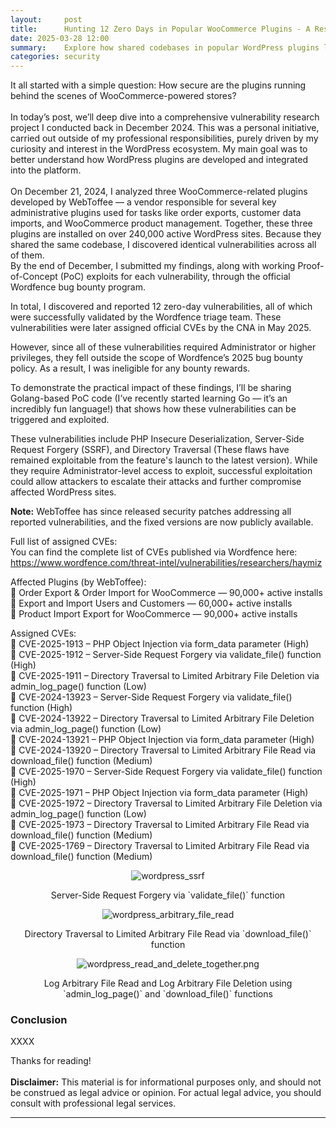 ```yaml
---
layout:     post
title:      Hunting 12 Zero Days in Popular WooCommerce Plugins - A Research Journey
date: 2025-03-28 12:00
summary:    Explore how shared codebases in popular WordPress plugins led to the discovery of 12 critical vulnerabilities, affecting over 240,000+ WordPress sites.
categories: security
---
```


It all started with a simple question: How secure are the plugins running behind the scenes of WooCommerce-powered stores?
<br /><br />
In today’s post, we’ll deep dive into a comprehensive vulnerability research project I conducted back in December 2024. This was a personal initiative, carried out outside of my professional responsibilities, purely driven by my curiosity and interest in the WordPress ecosystem. My main goal was to better understand how WordPress plugins are developed and integrated into the platform.
<br /><br />
On December 21, 2024, I analyzed three WooCommerce-related plugins developed by WebToffee — a vendor responsible for several key administrative plugins used for tasks like order exports, customer data imports, and WooCommerce product management. Together, these three plugins are installed on over 240,000 active WordPress sites. Because they shared the same codebase, I discovered identical vulnerabilities across all of them.
<br />
By the end of December, I submitted my findings, along with working Proof-of-Concept (PoC) exploits for each vulnerability, through the official Wordfence bug bounty program.

In total, I discovered and reported 12 zero-day vulnerabilities, all of which were successfully validated by the Wordfence triage team. These vulnerabilities were later assigned official CVEs by the CNA in May 2025.

However, since all of these vulnerabilities required Administrator or higher privileges, they fell outside the scope of Wordfence’s 2025 bug bounty policy. As a result, I was ineligible for any bounty rewards.

To demonstrate the practical impact of these findings, I’ll be sharing Golang-based PoC code (I’ve recently started learning Go — it’s an incredibly fun language!) that shows how these vulnerabilities can be triggered and exploited.

These vulnerabilities include PHP Insecure Deserialization, Server-Side Request Forgery (SSRF), and Directory Traversal (These flaws have remained exploitable from the feature's launch to the latest version). While they require Administrator-level access to exploit, successful exploitation could allow attackers to escalate their attacks and further compromise affected WordPress sites.

__Note:__ WebToffee has since released security patches addressing all reported vulnerabilities, and the fixed versions are now publicly available.

Full list of assigned CVEs:
<br />
You can find the complete list of CVEs published via Wordfence here:
https://www.wordfence.com/threat-intel/vulnerabilities/researchers/haymiz

Affected Plugins (by WebToffee):
<br />
🔹 Order Export & Order Import for WooCommerce — 90,000+ active installs
<br />
🔹 Export and Import Users and Customers — 60,000+ active installs
<br />
🔹 Product Import Export for WooCommerce — 90,000+ active installs

Assigned CVEs:
<br />
📌 CVE-2025-1913 – PHP Object Injection via form_data parameter (High)
<br />
📌 CVE-2025-1912 – Server-Side Request Forgery via validate_file() function (High)
<br />
📌 CVE-2025-1911 – Directory Traversal to Limited Arbitrary File Deletion via admin_log_page() function (Low)
<br />
📌 CVE-2024-13923 – Server-Side Request Forgery via validate_file() function (High)
<br />
📌 CVE-2024-13922 – Directory Traversal to Limited Arbitrary File Deletion via admin_log_page() function (Low)
<br />
📌 CVE-2024-13921 – PHP Object Injection via form_data parameter (High)
<br />
📌 CVE-2024-13920 – Directory Traversal to Limited Arbitrary File Read via download_file() function (Medium)
<br />
📌 CVE-2025-1970 – Server-Side Request Forgery via validate_file() function (High)
<br />
📌 CVE-2025-1971 – PHP Object Injection via form_data parameter (High)
<br />
📌 CVE-2025-1972 – Directory Traversal to Limited Arbitrary File Deletion via admin_log_page() function (Low)
<br />
📌 CVE-2025-1973 – Directory Traversal to Limited Arbitrary File Read via download_file() function (Medium)
<br />
📌 CVE-2025-1769 – Directory Traversal to Limited Arbitrary File Read via download_file() function (Medium)

<p align="center">
  <img src="{{ site.url }}/images/wordpress_ssrf.png" alt="wordpress_ssrf" />
</p>
<p align="center">Server-Side Request Forgery via `validate_file()` function</p>

<p align="center">
  <img src="{{ site.url }}/images/wordpress_arbitrary_file_read.png" alt="wordpress_arbitrary_file_read" />
</p>
<p align="center">Directory Traversal to Limited Arbitrary File Read via `download_file()` function</p>

<p align="center">
  <img src="{{ site.url }}/images/wordpress_read_and_delete_together.png" alt="wordpress_read_and_delete_together.png" />
</p>
<p align="center">Log Arbitrary File Read and Log Arbitrary File Deletion using `admin_log_page()` and `download_file()` functions</p>

### Conclusion

XXXX

Thanks for reading!
<br /><br />
__Disclaimer:__ This material is for informational purposes only, and should not be construed as legal advice or opinion. For actual legal advice, you should consult with professional legal services.

---

[^1]: [XXXX](https://www.plantuml.com/)
[^2]: [XXXX](https://www.unserialize.com/)
